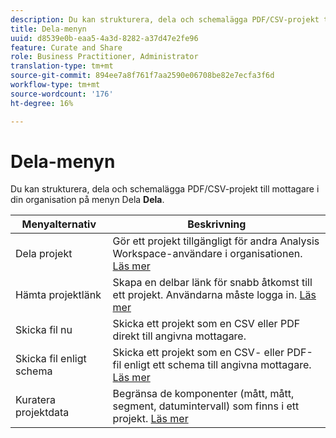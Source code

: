 ```yaml
---
description: Du kan strukturera, dela och schemalägga PDF/CSV-projekt till mottagare i organisationen.
title: Dela-menyn
uuid: d8539e0b-eaa5-4a3d-8282-a37d47e2fe96
feature: Curate and Share
role: Business Practitioner, Administrator
translation-type: tm+mt
source-git-commit: 894ee7a8f761f7aa2590e06708be82e7ecfa3f6d
workflow-type: tm+mt
source-wordcount: '176'
ht-degree: 16%

---
```



# Dela-menyn

Du kan strukturera, dela och schemalägga PDF/CSV-projekt till mottagare i din organisation på menyn Dela **Dela**.

| Menyalternativ | Beskrivning |
|---|---|
| Dela projekt | Gör ett projekt tillgängligt för andra Analysis Workspace-användare i organisationen. [Läs mer](https://docs.adobe.com/content/help/sv-SE/analytics/analyze/analysis-workspace/curate-share/share-projects.translate.html) |
| Hämta projektlänk | Skapa en delbar länk för snabb åtkomst till ett projekt. Användarna måste logga in. [Läs mer](https://docs.adobe.com/content/help/en/analytics/analyze/analysis-workspace/curate-share/shareable-links.html) |
| Skicka fil nu | Skicka ett projekt som en CSV eller PDF direkt till angivna mottagare. |
| Skicka fil enligt schema | Skicka ett projekt som en CSV- eller PDF-fil enligt ett schema till angivna mottagare. [Läs mer](https://docs.adobe.com/content/help/en/analytics/analyze/analysis-workspace/curate-share/t-schedule-report.html) |
| Kuratera projektdata | Begränsa de komponenter (mått, mått, segment, datumintervall) som finns i ett projekt. [Läs mer](https://docs.adobe.com/content/help/en/analytics/analyze/analysis-workspace/curate-share/curate.html) |

